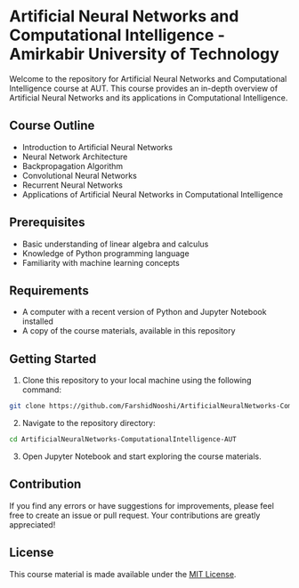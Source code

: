 # Artificial Neural Networks and Computational Intelligence - Amirkabir University of Technology

Welcome to the repository for Artificial Neural Networks and Computational Intelligence course at AUT. This course provides an in-depth overview of Artificial Neural Networks and its applications in Computational Intelligence.

## Course Outline
* Introduction to Artificial Neural Networks
* Neural Network Architecture
* Backpropagation Algorithm
* Convolutional Neural Networks
* Recurrent Neural Networks
* Applications of Artificial Neural Networks in Computational Intelligence

## Prerequisites
* Basic understanding of linear algebra and calculus
* Knowledge of Python programming language
* Familiarity with machine learning concepts

## Requirements
* A computer with a recent version of Python and Jupyter Notebook installed
* A copy of the course materials, available in this repository

## Getting Started
1. Clone this repository to your local machine using the following command:
```bash
git clone https://github.com/FarshidNooshi/ArtificialNeuralNetworks-ComputationalIntelligence-AUT.git
```
2. Navigate to the repository directory:
```bash
cd ArtificialNeuralNetworks-ComputationalIntelligence-AUT
```
3. Open Jupyter Notebook and start exploring the course materials.

## Contribution
If you find any errors or have suggestions for improvements, please feel free to create an issue or pull request. Your contributions are greatly appreciated!

## License
This course material is made available under the [MIT License](https://opensource.org/licenses/MIT).

